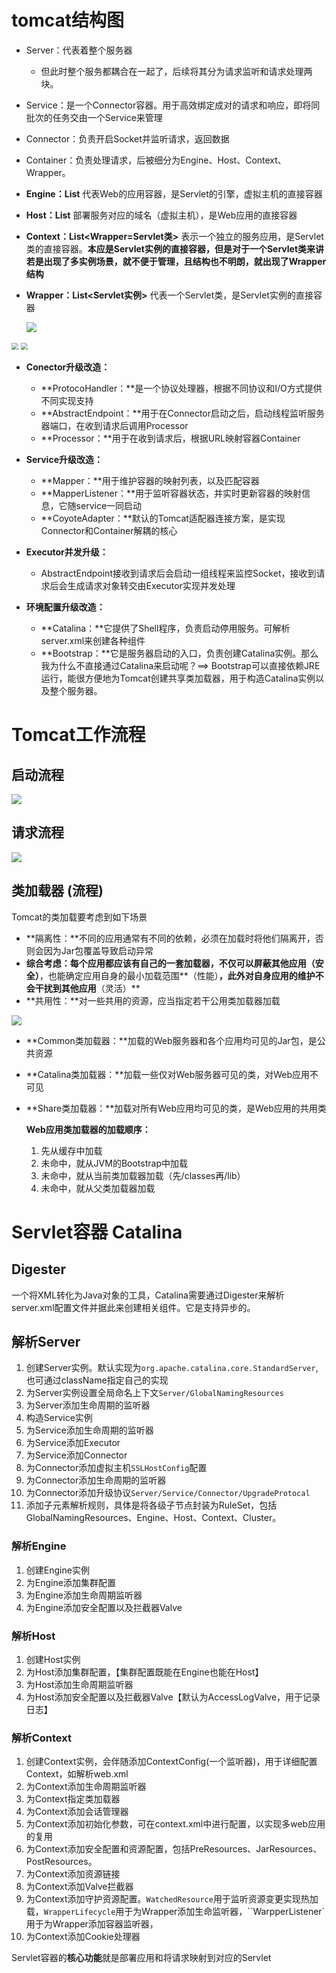 # tomcat结构图

+ Server：代表着整个服务器

  + 但此时整个服务都耦合在一起了，后续将其分为请求监听和请求处理两块。

+ Service：是一个Connector容器。用于高效绑定成对的请求和响应，即将同批次的任务交由一个Service来管理

+ Connector：负责开启Socket并监听请求，返回数据

+ Container：负责处理请求，后被细分为Engine、Host、Context、Wrapper。

+ **Engine：List<Host>** 代表Web的应用容器，是Servlet的引擎，虚拟主机的直接容器

+ **Host：List<Context>** 部署服务对应的域名（虚拟主机），是Web应用的直接容器

+ **Context：List<Wrapper=Servlet类>** 表示一个独立的服务应用，是Servlet类的直接容器。**本应是Servlet实例的直接容器，但是对于一个Servlet类来讲若是出现了多实例场景，就不便于管理，且结构也不明朗，就出现了Wrapper结构**

+ **Wrapper：List<Servlet实例>** 代表一个Servlet类，是Servlet实例的直接容器

  ![](https://lizhuo-file.oss-cn-hangzhou.aliyuncs.com/img/image-20211202093312956.png)



<img src="https://lizhuo-file.oss-cn-hangzhou.aliyuncs.com/img/Snipaste_2022-06-24_09-56-28.png" style="zoom:70%;" />

<img src="https://lizhuo-file.oss-cn-hangzhou.aliyuncs.com/img/Snipaste_2022-06-24_01-45-00.png" style="zoom:70%;" />

+ **Conector升级改造：**
  + **ProtocoHandler：**是一个协议处理器，根据不同协议和I/O方式提供不同实现支持
  + **AbstractEndpoint：**用于在Connector启动之后，启动线程监听服务器端口，在收到请求后调用Processor
  + **Processor：**用于在收到请求后，根据URL映射容器Container



+ **Service升级改造：**
  + **Mapper：**用于维护容器的映射列表，以及匹配容器
  + **MapperListener：**用于监听容器状态，并实时更新容器的映射信息，它随service一同启动
  + **CoyoteAdapter：**默认的Tomcat适配器连接方案，是实现Connector和Container解耦的核心



+ **Executor并发升级：**
  + AbstractEndpoint接收到请求后会启动一组线程来监控Socket，接收到请求后会生成请求对象转交由Executor实现并发处理



+ **环境配置升级改造：**
  + **Catalina：**它提供了Shell程序，负责启动停用服务。可解析server.xml来创建各种组件
  + **Bootstrap：**它是服务器启动的入口，负责创建Catalina实例。那么我为什么不直接通过Catalina来启动呢？==> Bootstrap可以直接依赖JRE运行，能很方便地为Tomcat创建共享类加载器，用于构造Catalina实例以及整个服务器。



# Tomcat工作流程

## 启动流程

![](https://lizhuo-file.oss-cn-hangzhou.aliyuncs.com/img/Snipaste_2022-06-24_11-13-07.png)

## 请求流程

![](https://lizhuo-file.oss-cn-hangzhou.aliyuncs.com/img/Snipaste_2022-06-24_11-15-51.png)

## 类加载器 (流程)

Tomcat的类加载要考虑到如下场景

+ **隔离性：**不同的应用通常有不同的依赖，必须在加载时将他们隔离开，否则会因为Jar包覆盖导致启动异常
+ **综合考虑：**每个应用都应该有自己的一套加载器，不仅可以屏蔽其他应用**（安全）**，也能确定应用自身的最小加载范围**（性能）**，此外对自身应用的维护不会干扰到其他应用**（灵活）**
+ **共用性：**对一些共用的资源，应当指定若干公用类加载器加载

![](https://lizhuo-file.oss-cn-hangzhou.aliyuncs.com/img/Snipaste_2022-06-24_13-24-19.png)

+ **Common类加载器：**加载的Web服务器和各个应用均可见的Jar包，是公共资源

+ **Catalina类加载器：**加载一些仅对Web服务器可见的类，对Web应用不可见

+ **Share类加载器：**加载对所有Web应用均可见的类，是Web应用的共用类

  

  **Web应用类加载器的加载顺序：**

  1. 先从缓存中加载
  2. 未命中，就从JVM的Bootstrap中加载
  3. 未命中，就从当前类加载器加载（先/classes再/lib）
  4. 未命中，就从父类加载器加载



# Servlet容器 Catalina

## Digester

​		一个将XML转化为Java对象的工具，Catalina需要通过Digester来解析server.xml配置文件并据此来创建相关组件。它是支持异步的。

## 解析Server

1. 创建Server实例。默认实现为`org.apache.catalina.core.StandardServer`,也可通过className指定自己的实现
2. 为Server实例设置全局命名上下文`Server/GlobalNamingResources`
3. 为Server添加生命周期的监听器
4. 构造Service实例
5. 为Service添加生命周期的监听器
6. 为Service添加Executor
7. 为Service添加Connector
8. 为Connector添加虚拟主机`SSLHostConfig`配置
9. 为Connector添加生命周期的监听器
10. 为Connector添加升级协议`Server/Service/Connector/UpgradeProtocal`
11. 添加子元素解析规则，具体是将各级子节点封装为RuleSet，包括GlobalNamingResources、Engine、Host、Context、Cluster。

### 解析Engine

1. 创建Engine实例
2. 为Engine添加集群配置
3. 为Engine添加生命周期监听器
4. 为Engine添加安全配置以及拦截器Valve

### 解析Host

1. 创建Host实例
2. 为Host添加集群配置，【集群配置既能在Engine也能在Host】
3. 为Host添加生命周期监听器
4. 为Host添加安全配置以及拦截器Valve【默认为AccessLogValve，用于记录日志】

### 解析Context

1. 创建Context实例，会伴随添加ContextConfig(一个监听器)，用于详细配置Context，如解析web.xml
2. 为Context添加生命周期监听器
3. 为Context指定类加载器
4. 为Context添加会话管理器
5. 为Context添加初始化参数，可在context.xml中进行配置，以实现多web应用的复用
6. 为Context添加安全配置和资源配置，包括PreResources、JarResources、PostResources。
7. 为Context添加资源链接
8. 为Context添加Valve拦截器
9. 为Context添加守护资源配置。`WatchedResource`用于监听资源变更实现热加载，`WrapperLifecycle`用于为Wrapper添加生命监听器，``WarpperListener`用于为Wrapper添加容器监听器，
10. 为Context添加Cookie处理器

​		Servlet容器的**核心功能**就是部署应用和将请求映射到对应的Servlet